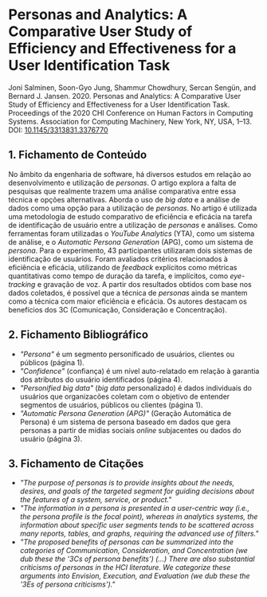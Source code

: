 # Personas and Analytics: A Comparative User Study of Efficiency and Effectiveness for a User Identification Task

Joni Salminen, Soon-Gyo Jung, Shammur Chowdhury, Sercan Sengün, and Bernard J. Jansen. 2020. Personas and Analytics: A Comparative User Study of Efficiency and Effectiveness for a User Identification Task. Proceedings of the 2020 CHI Conference on Human Factors in Computing Systems. Association for Computing Machinery, New York, NY, USA, 1–13. DOI: [10.1145/3313831.3376770](https://doi.org/10.1145/3313831.3376770)

## 1. Fichamento de Conteúdo

No âmbito da engenharia de software, há diversos estudos em relação ao desenvolvimento e utilização de _personas_. O artigo explora a falta de pesquisas que realmente trazem uma análise comparativa entre essa técnica e opções alternativas. Aborda o uso de _big data_ e a análise de dados como uma opção para a utilização de _personas_. No artigo é utilizada uma metodologia de estudo comparativo de eficiência e eficácia na tarefa de identificação de usuário entre a utilização de _personas_ e análises. Como ferramentas foram utilizadas o _YouTube Analytics_ (YTA), como um sistema de análise, e o _Automatic Persona Generation_ (APG), como um sistema de _persona_. Para o experimento, 43 participantes utilizaram dois sistemas de identificação de usuários. Foram avaliados critérios relacionados à eficiência e eficácia, utilizando de _feedback_ explícitos como métricas quantitativas como tempo de duração da tarefa, e implícitos, como _eye-tracking_ e gravação de voz. A partir dos resultados obtidos com base nos dados coletados, é possível que a técnica de _personas_ ainda se mantem como a técnica com maior eficiência e eficácia. Os autores destacam os benefícios dos 3C (Comunicação, Consideração e Concentração).

## 2. Fichamento Bibliográfico

- _"Persona"_ é um segmento personificado de usuários, clientes ou públicos (página 1).
- _"Confidence"_ (confiança) é um nível auto-relatado em relação à garantia dos atributos do usuário identificados (página 4).
- _"Personified big data"_ (_big data_ personalizado) é dados individuais do usuários que organizacões coletam com o objetivo de entender segmentos de usuários, públicos ou clientes (página 1).
- _"Automatic Persona Generation (APG)"_ (Geração Automática de Persona) é um sistema de persona baseado em dados que gera personas a partir de mídias sociais _online_ subjacentes ou dados do usuário (página 3).

## 3. Fichamento de Citações

- _"The purpose of personas is to provide insights about the needs, desires, and goals of the targeted segment for guiding decisions about the features of a system, service, or product."_
- _"The information in a persona is presented in a user-centric way (i.e., the persona profile is the focal point), whereas in analytics systems, the information about specific user segments tends to be scattered across many reports, tables, and graphs, requiring the advanced use of filters."_
- _"The proposed benefits of personas can be summarized into the categories of Communication, Consideration, and Concentration (we dub these the '3Cs of persona benefits') (...) There are also substantial criticisms of personas in the HCI literature. We categorize these arguments into Envision, Execution, and Evaluation (we dub these the '3Es of persona criticisms')."_
